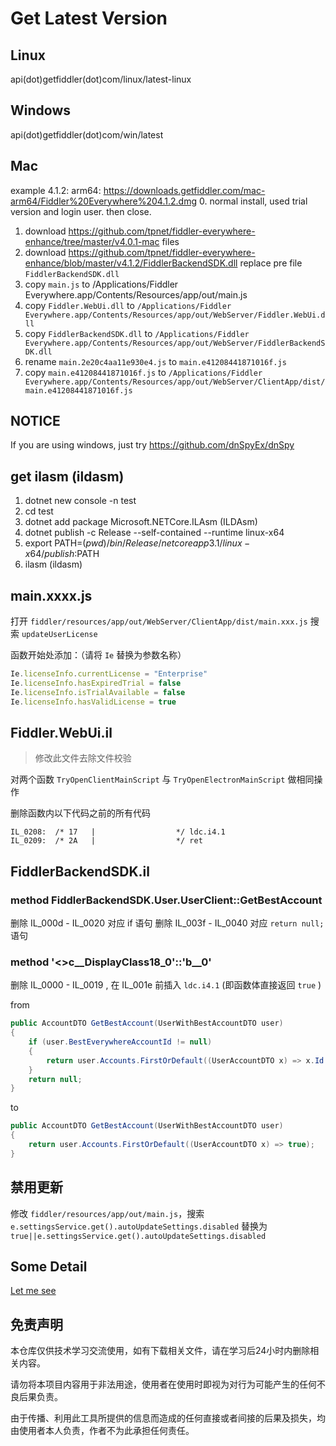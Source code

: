 # Get Latest Version

## Linux
api(dot)getfiddler(dot)com/linux/latest-linux

## Windows
api(dot)getfiddler(dot)com/win/latest

## Mac

example 4.1.2:
arm64: https://downloads.getfiddler.com/mac-arm64/Fiddler%20Everywhere%204.1.2.dmg
0. normal install, used trial version and login user. then close.
1. download https://github.com/tpnet/fiddler-everywhere-enhance/tree/master/v4.0.1-mac files
2. download https://github.com/tpnet/fiddler-everywhere-enhance/blob/master/v4.1.2/FiddlerBackendSDK.dll replace pre file `FiddlerBackendSDK.dll`
3. copy `main.js` to /Applications/Fiddler Everywhere.app/Contents/Resources/app/out/main.js
4. copy `Fiddler.WebUi.dll` to `/Applications/Fiddler Everywhere.app/Contents/Resources/app/out/WebServer/Fiddler.WebUi.dll`
5. copy `FiddlerBackendSDK.dll` to `/Applications/Fiddler Everywhere.app/Contents/Resources/app/out/WebServer/FiddlerBackendSDK.dll`
6. rename `main.2e20c4aa11e930e4.js` to `main.e41208441871016f.js`
7. copy `main.e41208441871016f.js` to  `/Applications/Fiddler Everywhere.app/Contents/Resources/app/out/WebServer/ClientApp/dist/main.e41208441871016f.js`

## NOTICE

If you are using windows, just try https://github.com/dnSpyEx/dnSpy
## get ilasm (ildasm)

1. dotnet new console -n test
2. cd test
3. dotnet add package Microsoft.NETCore.ILAsm (ILDAsm)
4. dotnet publish -c Release --self-contained --runtime linux-x64
5. export PATH=$(pwd)/bin/Release/netcoreapp3.1/linux-x64/publish:$PATH
6. ilasm (ildasm)

## main.xxxx.js

打开 `fiddler/resources/app/out/WebServer/ClientApp/dist/main.xxx.js` 搜索 `updateUserLicense` 

函数开始处添加：（请将 `Ie` 替换为参数名称）

```javascript
Ie.licenseInfo.currentLicense = "Enterprise"
Ie.licenseInfo.hasExpiredTrial = false
Ie.licenseInfo.isTrialAvailable = false
Ie.licenseInfo.hasValidLicense = true
```

## Fiddler.WebUi.il

> 修改此文件去除文件校验

对两个函数 `TryOpenClientMainScript` 与 `TryOpenElectronMainScript` 做相同操作

删除函数内以下代码之前的所有代码
```
IL_0208:  /* 17   |                  */ ldc.i4.1
IL_0209:  /* 2A   |                  */ ret
```

## FiddlerBackendSDK.il

### method FiddlerBackendSDK.User.UserClient::GetBestAccount

删除 IL_000d - IL_0020 对应 if 语句
删除 IL_003f - IL_0040 对应 `return null;` 语句

### method '<>c__DisplayClass18_0'::'<GetBestAccount>b__0'

删除 IL_0000 - IL_0019 , 在 IL_001e 前插入 `ldc.i4.1`  (即函数体直接返回 `true` )

from
```c#
public AccountDTO GetBestAccount(UserWithBestAccountDTO user)
{
	if (user.BestEverywhereAccountId != null)
	{
		return user.Accounts.FirstOrDefault((UserAccountDTO x) => x.Id == user.BestEverywhereAccountId.Value);
	}
	return null;
}
```
to
```c#
public AccountDTO GetBestAccount(UserWithBestAccountDTO user)
{
	return user.Accounts.FirstOrDefault((UserAccountDTO x) => true);
}
```

## 禁用更新

修改 `fiddler/resources/app/out/main.js`，搜索 `e.settingsService.get().autoUpdateSettings.disabled` 替换为 `true||e.settingsService.get().autoUpdateSettings.disabled`

## Some Detail

[Let me see](./DETAIL.MD)
	
## 免责声明
	
本仓库仅供技术学习交流使用，如有下载相关文件，请在学习后24小时内删除相关内容。

请勿将本项目内容用于非法用途，使用者在使用时即视为对行为可能产生的任何不良后果负责。
	
由于传播、利用此工具所提供的信息而造成的任何直接或者间接的后果及损失，均由使用者本人负责，作者不为此承担任何责任。
